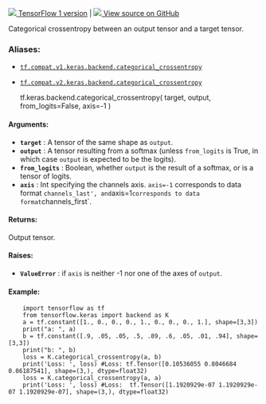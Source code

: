 [ ![](https://tensorflow.google.cn/images/tf_logo_32px.png) TensorFlow 1
version](/versions/r1.15/api_docs/python/tf/keras/backend/categorical_crossentropy)
|  [ ![](https://tensorflow.google.cn/images/GitHub-Mark-32px.png) View source
on GitHub
](https://github.com/tensorflow/tensorflow/blob/r2.0/tensorflow/python/keras/backend.py#L4425-L4477)  
  
  
Categorical crossentropy between an output tensor and a target tensor.

### Aliases:

  * [`tf.compat.v1.keras.backend.categorical_crossentropy`](/api_docs/python/tf/keras/backend/categorical_crossentropy)
  * [`tf.compat.v2.keras.backend.categorical_crossentropy`](/api_docs/python/tf/keras/backend/categorical_crossentropy)

    
    
    tf.keras.backend.categorical_crossentropy(
        target,
        output,
        from_logits=False,
        axis=-1
    )
    

#### Arguments:

  * **`target`** : A tensor of the same shape as `output`.
  * **`output`** : A tensor resulting from a softmax (unless `from_logits` is True, in which case `output` is expected to be the logits).
  * **`from_logits`** : Boolean, whether `output` is the result of a softmax, or is a tensor of logits.
  * **`axis`** : Int specifying the channels axis. `axis=-1` corresponds to data format `channels_last', and`axis=1`corresponds to data format`channels_first`.

#### Returns:

Output tensor.

#### Raises:

  * **`ValueError`** : if `axis` is neither -1 nor one of the axes of `output`.

#### Example:

    
    
        import tensorflow as tf
        from tensorflow.keras import backend as K
        a = tf.constant([1., 0., 0., 0., 1., 0., 0., 0., 1.], shape=[3,3])
        print("a: ", a)
        b = tf.constant([.9, .05, .05, .5, .89, .6, .05, .01, .94], shape=[3,3])
        print("b: ", b)
        loss = K.categorical_crossentropy(a, b)
        print('Loss: ', loss) #Loss: tf.Tensor([0.10536055 0.8046684  0.06187541], shape=(3,), dtype=float32)
        loss = K.categorical_crossentropy(a, a)
        print('Loss: ', loss) #Loss:  tf.Tensor([1.1920929e-07 1.1920929e-07 1.1920929e-07], shape=(3,), dtype=float32)
    

